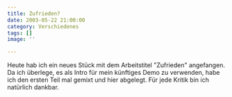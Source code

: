 ```yaml
---
title: Zufrieden?
date: 2003-05-22 21:00:00
category: Verschiedenes
tags: []
image: ''

---
```


Heute hab ich ein neues Stück mit dem Arbeitstitel "Zufrieden" angefangen. Da ich überlege, es als Intro für mein künftiges Demo zu verwenden, habe ich den ersten Teil mal gemixt und hier abgelegt. Für jede Kritik bin ich natürlich dankbar. 
